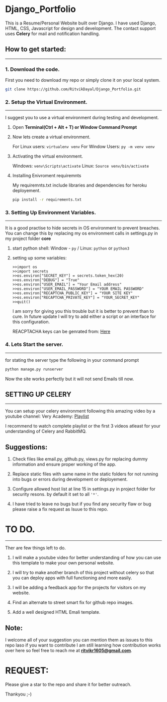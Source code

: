 # Django_Portfolio

This is a Resume/Personal Website built over Django.
I have used Django, HTML, CSS, Javascript for design and development. The contact support uses **Celery** for mail and notification handling.

## How to get started:
------------------------
### 1. Download the code.
First you need to download my repo or simply clone it on your local system.
```bash
git clone https://github.com/RitvikDayal/Django_Portfolio.git
```

### 2. Setup the Virtual Environment.
------------------------
I suggest you to use a virtual environment during testing and development.

1. Open **Terminal(Ctrl + Alt + T) or Window Command Prompt**

2. Now lets create a virtual environment.
        
    For Linux users:    `virtualenv venv`
    For Window Users:   `py -m venv venv`

3. Activating the virtual environment.

    Windows: `venv\Scripts\activate`
    Linux: `Source venv/bin/activate`

4. Installing Enivroment requiremnts

    My requiremnts.txt include libraries and dependencies for heroku deployement.

    ```bash
    pip install -r requirements.txt
    ```

### 3. Setting Up Environment Variables.
------------------------
It is a good practise to hide secrets in OS environment to prevent breaches. You can change this by replacing my os environment calls in settings.py in my project folder **core**

1. start python shell: Window - `py` / Linux: `python` or `python3`

2. setting up some variables:
    ```python3
    >>import os
    >>import secrets
    >>os.environ["SECRET_KEY"] = secrets.token_hex(20)
    >>os.environ["DEBUG"] = "True"
    >>os.environ["USER_EMAIL"] = "Your Email address"
    >>os.environ["USER_EMAIL_PASSWORD"] = "YOUR EMAIL PASSWORD"
    >>os.environ["RECAPTCHA_PUBLIC_KEY"] = "YOUR SITE KEY"
    >>os.environ["RECAPTCHA_PRIVATE_KEY"] = "YOUR_SECRET_KEY"
    >>quit()
    ```

    I am sorry for giving you this trouble but it is better to prevent than to cure. In future update I will try to add either a script or an interface for this configuration.

    REACPTACHA keys can be genrated from: [Here](https://developers.google.com/recaptcha/docs/v3)

### 4. Lets Start the server.
------------------------
for stating the server type the following in your command prompt
```bash
python manage.py runserver
```

Now the site works perfectly but it will not send Emails till now.

## SETTING UP CELERY
------------------------
You can setup your celery environment following this amazing video by a youtube channel: Very Academy: 
[Playlist](https://www.youtube.com/playlist?list=PLOLrQ9Pn6caz-6WpcBYxV84g9gwptoN20)

I recommend to watch complete playlist or the first 3 videos atleast for your understanding of Celery and RabbitMQ.

## Suggestions:

1. Check files like email.py, github.py, views.py for replacing dummy information and ensure proper working of the app.

2. Replace static files with same name in the static folders for not running into bugs or errors during development or deployement.

3. Configure allowed host list at line 15 in settings.py in project folder for security resons. by default it set to all `'*'`.

4. I have tried to leave no bugs but if you find any security flaw or bug please raise a fix request as Isuue to this repo.

# TO DO.
------------------------
Ther are few things left to do.

1. I will make a youtube video for better understanding of how you can use this template to make your own personal website.

2. I will try to make another branch of this project without celery so that you can deploy apps with full functioning and more easily.

3. I will be adding a feedback app for the projects for visitors on my website.

4. Find an alternate to street smart fix for github repo images.

5. Add a well designed HTML Emali template.

## Note:
I welcome all of your suggestion you can mention them as issues to this repo laso if you want to contribute I am still learning how contribution works over here so feel free to reach me at **ritvikr1605@gmail.com**.

# REQUEST:
Please give a star to the repo and share it for better outreach.

Thankyou ;-)
